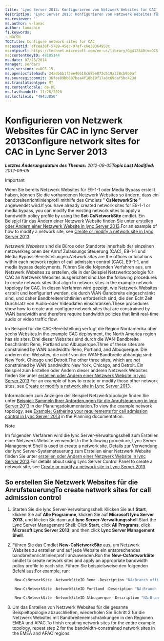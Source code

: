 ```yaml
---
title: 'Lync Server 2013: Konfigurieren von Netzwerk Websites für CAC'
description: 'Lync Server 2013: Konfigurieren von Netzwerk Websites für CAC.'
ms.reviewer: ''
ms.author: v-lanac
author: lanachin
f1.keywords:
- NOCSH
TOCTitle: Configure network sites for CAC
ms:assetid: afcea38f-5789-45ec-97af-c6e38364950c
ms:mtpsurl: https://technet.microsoft.com/en-us/library/Gg412840(v=OCS.15)
ms:contentKeyID: 48185144
ms.date: 07/23/2014
manager: serdars
mtps_version: v=OCS.15
ms.openlocfilehash: 24adbbb1f5ee46618c685e072d519a338cb9b0af
ms.sourcegitcommit: 36fee89bb887bea4f18b19f17a8c69daf5bc423d
ms.translationtype: MT
ms.contentlocale: de-DE
ms.lasthandoff: 11/26/2020
ms.locfileid: "49433850"
---
```

# <a name="configure-network-sites-for-cac-in-lync-server-2013"></a><span data-ttu-id="87903-103">Konfigurieren von Netzwerk Websites für CAC in lync Server 2013</span><span class="sxs-lookup"><span data-stu-id="87903-103">Configure network sites for CAC in Lync Server 2013</span></span>

<div data-xmlns="http://www.w3.org/1999/xhtml">

<div class="topic" data-xmlns="http://www.w3.org/1999/xhtml" data-msxsl="urn:schemas-microsoft-com:xslt" data-cs="https://msdn.microsoft.com/">

<div data-asp="https://msdn2.microsoft.com/asp">



</div>

<div id="mainSection">

<div id="mainBody"><span data-ttu-id="87903-104">

<span> </span></span><span class="sxs-lookup"><span data-stu-id="87903-104">

<span> </span></span></span>

<span data-ttu-id="87903-105">_**Letztes Änderungsdatum des Themas:** 2012-09-05_</span><span class="sxs-lookup"><span data-stu-id="87903-105">_**Topic Last Modified:** 2012-09-05_</span></span>

<div class=" ">


> [!IMPORTANT]  
> <span data-ttu-id="87903-106">Wenn Sie bereits Netzwerk Websites für E9-1-1 oder Media Bypass erstellt haben, können Sie die vorhandenen Netzwerk Websites so ändern, dass ein bandbreitenrichtlinienprofil mithilfe des Cmdlets " <STRONG>CsNetworkSite</STRONG> " angewendet wird.</span><span class="sxs-lookup"><span data-stu-id="87903-106">If you have already created network sites for E9-1-1 or media bypass, you can modify the existing network sites to apply a bandwidth policy profile by using the <STRONG>Set-CsNetworkSite</STRONG> cmdlet.</span></span> <span data-ttu-id="87903-107">Ein Beispiel für das Ändern einer Netzwerk Website finden Sie unter <A href="lync-server-2013-create-or-modify-a-network-site.md">erstellen oder Ändern einer Netzwerk Website in lync Server 2013</A>.</span><span class="sxs-lookup"><span data-stu-id="87903-107">For an example of how to modify a network site, see <A href="lync-server-2013-create-or-modify-a-network-site.md">Create or modify a network site in Lync Server 2013</A>.</span></span>



</div>

<span data-ttu-id="87903-108">*Netzwerk Websites* sind die Büros oder Standorte innerhalb der einzelnen netzwerkregionen der Anruf Zulassungs Steuerung (CAC), E9-1-1 und Media Bypass-Bereitstellungen.</span><span class="sxs-lookup"><span data-stu-id="87903-108">*Network sites* are the offices or locations within each network region of call admission control (CAC), E9-1-1, and media bypass deployments.</span></span> <span data-ttu-id="87903-109">Führen Sie die folgenden Verfahren aus, um Netzwerk Websites zu erstellen, die in der Beispiel Netzwerktopologie für CAC an Netzwerk Websites ausgerichtet sind.</span><span class="sxs-lookup"><span data-stu-id="87903-109">Use the following procedures to create network sites that align to network sites in the example network topology for CAC.</span></span> <span data-ttu-id="87903-110">In diesen Verfahren wird gezeigt, wie Netzwerk Websites erstellt und konfiguriert werden, die durch WAN-Bandbreite eingeschränkt sind, und daher Bandbreitenrichtlinien erforderlich sind, die den Echt Zeit Durchsatz von Audio-oder Videodaten einschränken.</span><span class="sxs-lookup"><span data-stu-id="87903-110">These procedures show how to create and configure network sites that are constrained by WAN bandwidth and therefore require bandwidth policies that limit real-time audio or video traffic flow.</span></span>

<span data-ttu-id="87903-111">Im Beispiel für die CAC-Bereitstellung verfügt die Region Nordamerika über sechs Websites.</span><span class="sxs-lookup"><span data-stu-id="87903-111">In the example CAC deployment, the North America region has six sites.</span></span> <span data-ttu-id="87903-112">Drei dieser Websites sind durch die WAN-Bandbreite beschränkt: Reno, Portland und Albuquerque.</span><span class="sxs-lookup"><span data-stu-id="87903-112">Three of these sites are constrained by WAN bandwidth: Reno, Portland, and Albuquerque.</span></span> <span data-ttu-id="87903-113">Die anderen drei Websites, die *nicht* von der WAN-Bandbreite abhängig sind: New York, Chicago und Detroit.</span><span class="sxs-lookup"><span data-stu-id="87903-113">The other three sites, which are *not* constrained by WAN bandwidth: New York, Chicago, and Detroit.</span></span> <span data-ttu-id="87903-114">Ein Beispiel zum Erstellen oder Ändern dieser anderen Netzwerk Websites finden Sie unter [erstellen oder Ändern einer Netzwerk Website in lync Server 2013](lync-server-2013-create-or-modify-a-network-site.md).</span><span class="sxs-lookup"><span data-stu-id="87903-114">For an example of how to create or modify those other network sites, see [Create or modify a network site in Lync Server 2013](lync-server-2013-create-or-modify-a-network-site.md).</span></span>

<span data-ttu-id="87903-115">Informationen zum Anzeigen der Beispiel Netzwerktopologie finden Sie unter [Beispiel: Sammeln Ihrer Anforderungen für die Anrufsteuerung in lync Server 2013](lync-server-2013-example-of-gathering-your-requirements-for-call-admission-control.md) in der Planungsdokumentation.</span><span class="sxs-lookup"><span data-stu-id="87903-115">To view the example network topology, see [Example: Gathering your requirements for call admission control in Lync Server 2013](lync-server-2013-example-of-gathering-your-requirements-for-call-admission-control.md) in the Planning documentation.</span></span>

<div class=" ">


> [!NOTE]  
> <span data-ttu-id="87903-116">Im folgenden Verfahren wird die lync Server-Verwaltungsshell zum Erstellen einer Netzwerk Website verwendet.</span><span class="sxs-lookup"><span data-stu-id="87903-116">In the following procedure, Lync Server Management Shell is used to create a network site.</span></span> <span data-ttu-id="87903-117">Details zur Verwendung der lync Server-Systemsteuerung zum Erstellen einer Netzwerk Website finden Sie unter <A href="lync-server-2013-create-or-modify-a-network-site.md">erstellen oder Ändern einer Netzwerk Website in lync Server 2013</A>.</span><span class="sxs-lookup"><span data-stu-id="87903-117">For details about using Lync Server Control Panel to create a network site, see <A href="lync-server-2013-create-or-modify-a-network-site.md">Create or modify a network site in Lync Server 2013</A>.</span></span>



</div>

<div>

## <a name="to-create-network-sites-for-call-admission-control"></a><span data-ttu-id="87903-118">So erstellen Sie Netzwerk Websites für die Anrufsteuerung</span><span class="sxs-lookup"><span data-stu-id="87903-118">To create network sites for call admission control</span></span>

1.  <span data-ttu-id="87903-119">Starten Sie die lync Server-Verwaltungsshell: Klicken Sie auf **Start**, klicken Sie auf **Alle Programme**, klicken Sie auf **Microsoft lync Server 2013**, und klicken Sie dann auf **lync Server-Verwaltungsshell**.</span><span class="sxs-lookup"><span data-stu-id="87903-119">Start the Lync Server Management Shell: Click **Start**, click **All Programs**, click **Microsoft Lync Server 2013**, and then click **Lync Server Management Shell**.</span></span>

2.  <span data-ttu-id="87903-120">Führen Sie das Cmdlet **New-CsNetworkSite** aus, um Netzwerk Websites zu erstellen und auf jede Website ein entsprechendes bandbreitenrichtlinienprofil anzuwenden.</span><span class="sxs-lookup"><span data-stu-id="87903-120">Run the **New-CsNetworkSite** cmdlet to create network sites and apply an appropriate bandwidth policy profile to each site.</span></span> <span data-ttu-id="87903-121">Führen Sie beispielsweise den folgenden Befehl aus:</span><span class="sxs-lookup"><span data-stu-id="87903-121">For example, run:</span></span>
    
       ```powershell
        New-CsNetworkSite -NetworkSiteID Reno -Description "NA:Branch office for sales force" -NetworkRegionID NorthAmerica -BWPolicyProfileID 10MB_Link
       ```
    
       ```powershell
        New-CsNetworkSite -NetworkSiteID Portland -Description "NA:Branch office for marketing force" -NetworkRegionID NorthAmerica -BWPolicyProfileID 5MB_Link
       ```
    
       ```powershell
        New-CsNetworkSite -NetworkSiteID Albuquerque -Description "NA:Branch office for SouthWest sales" -NetworkRegionID EMEA -BWPolicyProfileID 10MB_Link
       ```

3.  <span data-ttu-id="87903-122">Um das Erstellen von Netzwerk Websites für die gesamte Beispieltopologie abzuschließen, wiederholen Sie Schritt 2 für die Netzwerk Websites mit Bandbreiteneinschränkungen in den Regionen EMEA und APAC.</span><span class="sxs-lookup"><span data-stu-id="87903-122">To finish creating network sites for the entire example topology, repeat step 2 for the bandwidth-constrained network sites in the EMEA and APAC regions.</span></span>

<span data-ttu-id="87903-123"></div>

</div>

<span> </span>

</div>

</div>

</span><span class="sxs-lookup"><span data-stu-id="87903-123"></div>

</div>

<span> </span>

</div>

</div>

</span></span></div>

